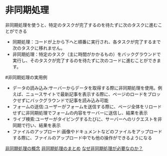 # 非同期処理
非同期処理を使うと、特定のタスクが完了するのを待たずに次のタスクに進むことができる
- 同期処理：コードが上から下へと順番に実行され、各タスクが完了するまで次のタスクに移れません。
- 非同期処理：特定のタスク（主に時間がかかるもの）をバックグラウンドで実行し、そのタスクが完了するのを待たずに次のコードに進むことができます。

#非同期処理の実用例
- データの読み込み:サーバーからデータを取得する際に非同期処理を使用。例えば、ニュースサイトで最新記事を表示する際に、ページのロードをブロックせずにバックグラウンドで記事を読み込み可能
- フォームの送信:ユーザーがフォームを送信する際に、ページ全体をリロードせずに非同期処理でフォームの内容をサーバーに送信し、結果を表示
- ライブ検索:ユーザーがタイピングするたびに、サーバーへのリクエストを非同期で行い、結果を表示
- ファイルのアップロード:画像やドキュメントなどのファイルをアップロードする際に、ファイルのアップロード中でも他の操作ができるようになる

[非同期処理の概念](https://www.r-staffing.co.jp/engineer/entry/20221216_1)
[非同期処理のまとめ](https://zenn.dev/tentel/articles/8146043d1101b5ea873d)
[なぜ非同期処理が必要なのか？](https://qiita.com/ryosuketter/items/dd467f827c1b93a74d76)
